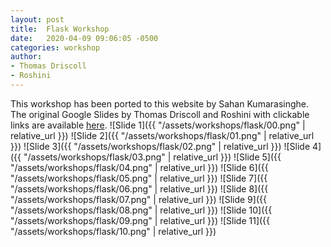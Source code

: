```yaml
---
layout: post
title:  Flask Workshop
date:   2020-04-09 09:06:05 -0500
categories: workshop
author:
- Thomas Driscoll
- Roshini
---
```


This workshop has been ported to this website by Sahan Kumarasinghe.
The original Google Slides by Thomas Driscoll and Roshini with clickable links are available [here](https://docs.google.com/presentation/d/1B0CyviSLx3unX3fd5nlH632PNFnaNdz7jxTLSwl336s/edit#slide=id.g7d6891fedc_0_0). 
![Slide 1]({{ "/assets/workshops/flask/00.png" | relative_url }})
![Slide 2]({{ "/assets/workshops/flask/01.png" | relative_url }})
![Slide 3]({{ "/assets/workshops/flask/02.png" | relative_url }})
![Slide 4]({{ "/assets/workshops/flask/03.png" | relative_url }})
![Slide 5]({{ "/assets/workshops/flask/04.png" | relative_url }})
![Slide 6]({{ "/assets/workshops/flask/05.png" | relative_url }})
![Slide 7]({{ "/assets/workshops/flask/06.png" | relative_url }})
![Slide 8]({{ "/assets/workshops/flask/07.png" | relative_url }})
![Slide 9]({{ "/assets/workshops/flask/08.png" | relative_url }})
![Slide 10]({{ "/assets/workshops/flask/09.png" | relative_url }})
![Slide 11]({{ "/assets/workshops/flask/10.png" | relative_url }})
